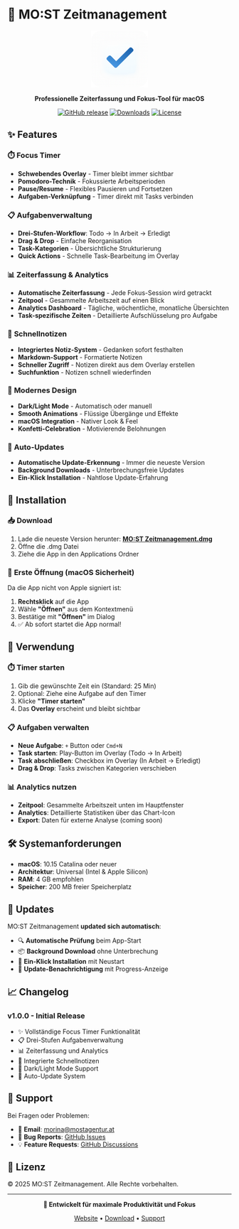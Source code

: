 # 🎯 MO:ST Zeitmanagement

<div align="center">

<img src="assets/icon.png" alt="MO:ST Zeitmanagement" width="128">

**Professionelle Zeiterfassung und Fokus-Tool für macOS**

[![GitHub release](https://img.shields.io/github/v/release/mlvps/most-zeitmanagement?style=for-the-badge&logo=github&color=4f8cff)](https://github.com/mlvps/most-zeitmanagement/releases/latest)
[![Downloads](https://img.shields.io/github/downloads/mlvps/most-zeitmanagement/total?style=for-the-badge&logo=apple&color=4f8cff)](https://github.com/mlvps/most-zeitmanagement/releases)
[![License](https://img.shields.io/badge/License-Private-red?style=for-the-badge)](.)

</div>

## ✨ Features

### ⏱️ **Focus Timer**
- **Schwebendes Overlay** - Timer bleibt immer sichtbar
- **Pomodoro-Technik** - Fokussierte Arbeitsperioden
- **Pause/Resume** - Flexibles Pausieren und Fortsetzen
- **Aufgaben-Verknüpfung** - Timer direkt mit Tasks verbinden

### 📋 **Aufgabenverwaltung**
- **Drei-Stufen-Workflow**: Todo → In Arbeit → Erledigt
- **Drag & Drop** - Einfache Reorganisation
- **Task-Kategorien** - Übersichtliche Strukturierung
- **Quick Actions** - Schnelle Task-Bearbeitung im Overlay

### 📊 **Zeiterfassung & Analytics**
- **Automatische Zeiterfassung** - Jede Fokus-Session wird getrackt
- **Zeitpool** - Gesammelte Arbeitszeit auf einen Blick
- **Analytics Dashboard** - Tägliche, wöchentliche, monatliche Übersichten
- **Task-spezifische Zeiten** - Detaillierte Aufschlüsselung pro Aufgabe

### 📝 **Schnellnotizen**
- **Integriertes Notiz-System** - Gedanken sofort festhalten
- **Markdown-Support** - Formatierte Notizen
- **Schneller Zugriff** - Notizen direkt aus dem Overlay erstellen
- **Suchfunktion** - Notizen schnell wiederfinden

### 🎨 **Modernes Design**
- **Dark/Light Mode** - Automatisch oder manuell
- **Smooth Animations** - Flüssige Übergänge und Effekte
- **macOS Integration** - Nativer Look & Feel
- **Konfetti-Celebration** - Motivierende Belohnungen

### 🔄 **Auto-Updates**
- **Automatische Update-Erkennung** - Immer die neueste Version
- **Background Downloads** - Unterbrechungsfreie Updates
- **Ein-Klick Installation** - Nahtlose Update-Erfahrung



## 🚀 Installation

### 📥 **Download**
1. Lade die neueste Version herunter: [**MO:ST Zeitmanagement.dmg**](https://github.com/mlvps/most-zeitmanagement/releases/latest)
2. Öffne die .dmg Datei
3. Ziehe die App in den Applications Ordner

### 🔐 **Erste Öffnung (macOS Sicherheit)**
Da die App nicht von Apple signiert ist:
1. **Rechtsklick** auf die App
2. Wähle **"Öffnen"** aus dem Kontextmenü
3. Bestätige mit **"Öffnen"** im Dialog
4. ✅ Ab sofort startet die App normal!

## 🎯 **Verwendung**

### ⏱️ **Timer starten**
1. Gib die gewünschte Zeit ein (Standard: 25 Min)
2. Optional: Ziehe eine Aufgabe auf den Timer
3. Klicke **"Timer starten"**
4. Das **Overlay** erscheint und bleibt sichtbar

### 📋 **Aufgaben verwalten**
- **Neue Aufgabe**: `+` Button oder `Cmd+N`
- **Task starten**: Play-Button im Overlay (Todo → In Arbeit)
- **Task abschließen**: Checkbox im Overlay (In Arbeit → Erledigt)
- **Drag & Drop**: Tasks zwischen Kategorien verschieben

### 📊 **Analytics nutzen**
- **Zeitpool**: Gesammelte Arbeitszeit unten im Hauptfenster
- **Analytics**: Detaillierte Statistiken über das Chart-Icon
- **Export**: Daten für externe Analyse (coming soon)

## 🛠️ **Systemanforderungen**

- **macOS**: 10.15 Catalina oder neuer
- **Architektur**: Universal (Intel & Apple Silicon)
- **RAM**: 4 GB empfohlen
- **Speicher**: 200 MB freier Speicherplatz

## 🔄 **Updates**

MO:ST Zeitmanagement **updated sich automatisch**:
- 🔍 **Automatische Prüfung** beim App-Start
- 📦 **Background Download** ohne Unterbrechung
- 🚀 **Ein-Klick Installation** mit Neustart
- 📱 **Update-Benachrichtigung** mit Progress-Anzeige

## 📈 **Changelog**

### v1.0.0 - Initial Release
- ✨ Vollständige Focus Timer Funktionalität
- 📋 Drei-Stufen Aufgabenverwaltung
- 📊 Zeiterfassung und Analytics
- 📝 Integrierte Schnellnotizen
- 🎨 Dark/Light Mode Support
- 🔄 Auto-Update System

## 🤝 **Support**

Bei Fragen oder Problemen:
- 📧 **Email**: [morina@mostagentur.at](mailto:morina@mostagentur.at)
- 🐛 **Bug Reports**: [GitHub Issues](https://github.com/mlvps/most-zeitmanagement/issues)
- 💡 **Feature Requests**: [GitHub Discussions](https://github.com/mlvps/most-zeitmanagement/discussions)

## 📄 **Lizenz**

© 2025 MO:ST Zeitmanagement. Alle Rechte vorbehalten.

---

<div align="center">

**🎯 Entwickelt für maximale Produktivität und Fokus**

[Website](https://mostagentur.at) • [Download](https://github.com/mlvps/most-zeitmanagement/releases/latest) • [Support](mailto:morina@mostagentur.at)

</div>

